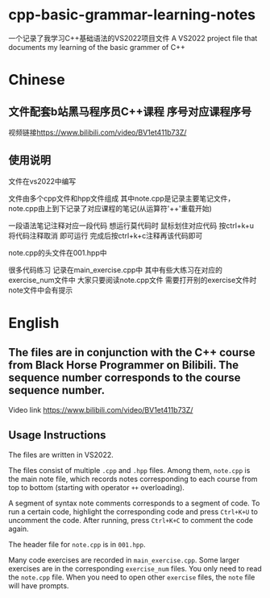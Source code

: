 # cpp-basic-grammar-learning-notes
一个记录了我学习C++基础语法的VS2022项目文件 
    A VS2022 project file that documents my learning of the basic grammer of C++
# Chinese
## 文件配套b站黑马程序员C++课程 序号对应课程序号
视频链接<https://www.bilibili.com/video/BV1et411b73Z/>
## 使用说明
文件在vs2022中编写 

文件由多个cpp文件和hpp文件组成 其中note.cpp是记录主要笔记文件，note.cpp由上到下记录了对应课程的笔记(从运算符'++'重载开始)

一段语法笔记注释对应一段代码 想运行莫代码时 鼠标划住对应代码 按ctrl+k+u 将代码注释取消 即可运行 完成后按ctrl+k+c注释再该代码即可

note.cpp的头文件在001.hpp中

很多代码练习 记录在main_exercise.cpp中 其中有些大练习在对应的exercise_num文件中 大家只要阅读note.cpp文件 需要打开别的exercise文件时 note文件中会有提示 
<!--文件是俺自己的笔记 没有具体分成多个文件 而是采用一个大note文件 配套对应练习文件的方式 是为了便于俺自己阅读查看 如果接受不了 我深表歉意-->
# English
## The files are in conjunction with the C++ course from Black Horse Programmer on Bilibili. The sequence number corresponds to the course sequence number.
Video link <https://www.bilibili.com/video/BV1et411b73Z/>
## Usage Instructions
The files are written in VS2022.

The files consist of multiple `.cpp` and `.hpp` files. Among them, `note.cpp` is the main note file, which records notes corresponding to each course from top to bottom (starting with operator `++` overloading).

A segment of syntax note comments corresponds to a segment of code. To run a certain code, highlight the corresponding code and press `Ctrl+K+U` to uncomment the code. After running, press `Ctrl+K+C` to comment the code again.

The header file for `note.cpp` is in `001.hpp`.

Many code exercises are recorded in `main_exercise.cpp`. Some larger exercises are in the corresponding `exercise_num` files. You only need to read the `note.cpp` file. When you need to open other `exercise` files, the `note` file will have prompts.
<!-- The files are my own notes. They are not specifically divided into multiple files but are in the form of a large `note` file with corresponding exercise files for easy reading and viewing for myself. If you can't accept it, I apologize. -- >
